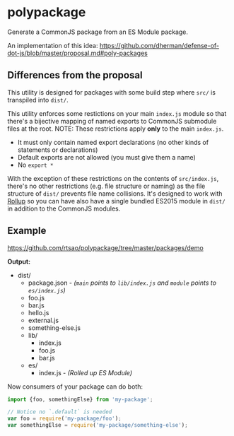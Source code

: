 # polypackage

Generate a CommonJS package from an ES Module package.

An implementation of this idea: https://github.com/dherman/defense-of-dot-js/blob/master/proposal.md#poly-packages

## Differences from the proposal
This utility is designed for packages with some build step where `src/` is transpiled into `dist/`.

This utility enforces some restictions on your main `index.js` module so that there's a bijective mapping of named exports to CommonJS submodule files at the root. NOTE: These restrictions apply **only** to the main `index.js`.
- It must only contain named export declarations (no other kinds of statements or declarations)
- Default exports are not allowed (you must give them a name)
- No `export *`

With the exception of these restrictions on the contents of `src/index.js`, there's no other restrictions (e.g. file structure or naming) as the file structure of `dist/` prevents file name collisions. It's designed to work with [Rollup](https://github.com/rollup/rollup) so you can have also have a single bundled ES2015 module in `dist/` in addition to the CommonJS modules.

## Example

https://github.com/rtsao/polypackage/tree/master/packages/demo

**Output:**
- dist/
  - package.json - *(`main` points to `lib/index.js` and `module` points to `es/index.js`)*
  - foo.js
  - bar.js
  - hello.js
  - external.js
  - something-else.js
  - lib/
    - index.js
    - foo.js
    - bar.js
  - es/
    - index.js - *(Rolled up ES Module)*

Now consumers of your package can do both:
```js
import {foo, somethingElse} from 'my-package';
```

```js
// Notice no `.default` is needed
var foo = require('my-package/foo');
var somethingElse = require('my-package/something-else');
```
